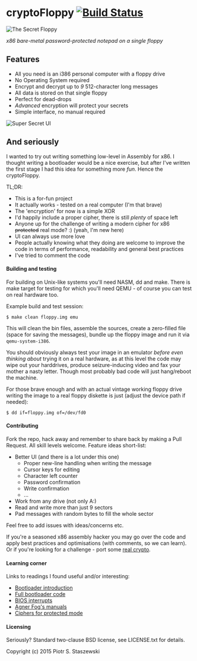 # cryptoFloppy [![Build Status](https://travis-ci.org/drbig/cryptofloppy.svg?branch=master)](https://travis-ci.org/drbig/cryptofloppy)

![The Secret Floppy](https://raw.github.com/drbig/cryptofloppy/master/cryptofloppy.jpg)

*x86 bare-metal password-protected notepad on a single floppy*

## Features

 - All you need is an i386 personal computer with a floppy drive
 - No Operating System required
 - Encrypt and decrypt up to *9* 512-character long messages
 - All data is stored on that single floppy
 - Perfect for dead-drops
 - *Advanced* encryption will protect your secrets
 - Simple interface, no manual required

![Super Secret UI](https://raw.github.com/drbig/cryptofloppy/master/ui.gif)

## And seriously

I wanted to try out writing something low-level in Assembly for x86. I thought writing a bootloader would be a nice exercise, but after I've written the first stage I had this idea for something more *fun*. Hence the cryptoFloppy.

TL;DR:

 - This is a for-fun project
 - It actually works - tested on a real computer (I'm that brave)
 - The 'encryption' for now is a simple XOR
 - I'd happily include a proper cipher, there is still *plenty* of space left
 - Anyone up for the challenge of writing a modern cipher for x86 ~~protected~~ real mode? :) (yeah, I'm new here)
 - UI can always use more love
 - People actually knowing what they doing are welcome to improve the code in terms of performance, readability and general best practices
 - I've tried to comment the code

#### Building and testing

For building on Unix-like systems you'll need NASM, dd and make. There is make target for testing for which you'll need QEMU - of course you can test on real hardware too.

Example build and test session:

    $ make clean floppy.img emu

This will clean the bin files, assemble the sources, create a zero-filled file (space for saving the messages), bundle up the floppy image and run it via `qemu-system-i386`.

You should obviously always test your image in an emulator *before even thinking about* trying it on a real hardware, as at this level the code may wipe out your harddrives, produce seizure-inducing video and fax your mother a nasty letter. Though most probably bad code will just hang/reboot the machine.

For those brave enough and with an actual vintage working floppy drive writing the image to a real floppy diskette is just (adjust the device path if needed):

    $ dd if=floppy.img of=/dev/fd0

#### Contributing

Fork the repo, hack away and remember to share back by making a Pull Request. All skill levels welcome. Feature ideas short-list:

 - Better UI (and there is a lot under this one)
   - Proper new-line handling when writing the message
   - Cursor keys for editing
   - Character left counter
   - Password confirmation
   - Write confirmation
   - ...
 - Work from any drive (not only A:)
 - Read and write more than just 9 sectors
 - Pad messages with random bytes to fill the whole sector

Feel free to add issues with ideas/concerns etc.

If you're a seasoned x86 assembly hacker you may go over the code and apply best practices and optimisations (with comments, so we can learn). Or if you're looking for a challenge - port some [real crypto](http://en.wikipedia.org/wiki/Block_cipher#Blowfish).

#### Learning corner

Links to readings I found useful and/or interesting:

 - [Bootloader introduction](www.nondot.org/sabre/os/files/Booting/nasmBoot.txt)
 - [Full bootloader code](www.websofia.com/2013/10/writing-your-own-toy-operating-system-first-and-second-stage-bootloaders-together/)
 - [BIOS interrupts](stanislavs.org/helppc/idx_interrupt.html)
 - [Agner Fog's manuals](http://www.agner.org/optimize/)
 - [Ciphers for protected mode](http://asmaes.sourceforge.net/)

#### Licensing

Seriously? Standard two-clause BSD license, see LICENSE.txt for details.

Copyright (c) 2015 Piotr S. Staszewski
